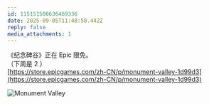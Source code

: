 ```yaml
---
id: 115151500636469336
date: 2025-09-05T11:40:58.442Z
reply: false
media_attachments: 1
---
```


《纪念碑谷》正在 Epic 限免。  
（下周是 2 ）  
[https://store.epicgames.com/zh-CN/p/monument-valley-1d99d3](https://store.epicgames.com/zh-CN/p/monument-valley-1d99d3)

![Monument Valley](https://files.e5n.cc/media_attachments/files/115/151/498/491/401/711/original/9a6f6981268f9177.jpg)
